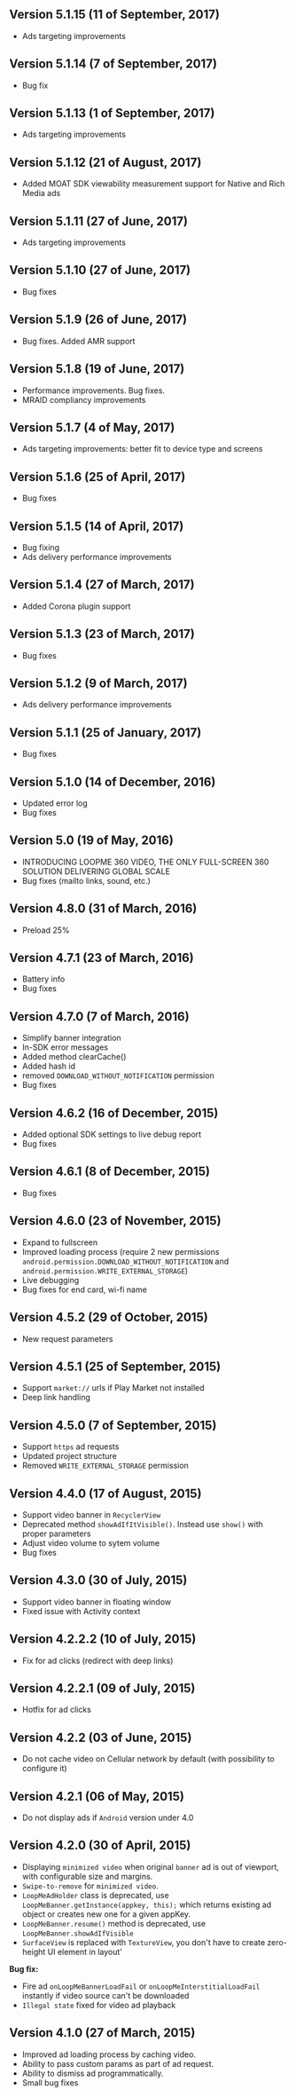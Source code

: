 ## Version 5.1.15 (11 of September, 2017)
- Ads targeting improvements

## Version 5.1.14 (7 of September, 2017)
- Bug fix

## Version 5.1.13 (1 of September, 2017)
- Ads targeting improvements

## Version 5.1.12 (21 of August, 2017)
- Added MOAT SDK viewability measurement support for Native and Rich Media ads

## Version 5.1.11 (27 of June, 2017)
- Ads targeting improvements

## Version 5.1.10 (27 of June, 2017)
- Bug fixes

## Version 5.1.9 (26 of June, 2017)
- Bug fixes. Added AMR support

## Version 5.1.8 (19 of June, 2017)
- Performance improvements. Bug fixes.
- MRAID compliancy improvements

## Version 5.1.7 (4 of May, 2017)
- Ads targeting improvements: better fit to device type and screens

## Version 5.1.6 (25 of April, 2017)
- Bug fixes

## Version 5.1.5 (14 of April, 2017)
- Bug fixing
- Ads delivery performance improvements

## Version 5.1.4 (27 of March, 2017)
- Added Corona plugin support

## Version 5.1.3 (23 of March, 2017)
- Bug fixes

## Version 5.1.2 (9 of March, 2017)
- Ads delivery performance improvements

## Version 5.1.1 (25 of January, 2017)
- Bug fixes

## Version 5.1.0 (14 of December, 2016)
- Updated error log
- Bug fixes

## Version 5.0 (19 of May, 2016)

- INTRODUCING LOOPME 360 VIDEO, THE ONLY FULL-SCREEN 360 SOLUTION DELIVERING GLOBAL SCALE
- Bug fixes (mailto links, sound, etc.)

## Version 4.8.0 (31 of March, 2016)
- Preload 25%

## Version 4.7.1 (23 of March, 2016)
- Battery info
- Bug fixes

## Version 4.7.0 (7 of March, 2016)
- Simplify banner integration
- In-SDK error messages
- Added method clearCache()
- Added hash id
- removed `DOWNLOAD_WITHOUT_NOTIFICATION` permission
- Bug fixes

## Version 4.6.2 (16 of December, 2015)

- Added optional SDK settings to live debug report
- Bug fixes 

## Version 4.6.1 (8 of December, 2015)

- Bug fixes 

## Version 4.6.0 (23 of November, 2015)

- Expand to fullscreen
- Improved loading process (require 2 new permissions `android.permission.DOWNLOAD_WITHOUT_NOTIFICATION` and `android.permission.WRITE_EXTERNAL_STORAGE`)
- Live debugging
- Bug fixes for end card, wi-fi name 

## Version 4.5.2 (29 of October, 2015)

- New request parameters

## Version 4.5.1 (25 of September, 2015)

- Support `market://` urls if Play Market not installed
- Deep link handling

## Version 4.5.0 (7 of September, 2015)

- Support `https` ad requests
- Updated project structure
- Removed `WRITE_EXTERNAL_STORAGE` permission

## Version 4.4.0 (17 of August, 2015)

- Support video banner in `RecyclerView`
- Deprecated method `showAdIfItVisible()`. Instead use `show()` with proper parameters
- Adjust video volume to sytem volume
- Bug fixes

## Version 4.3.0 (30 of July, 2015)

- Support video banner in floating window
- Fixed issue with Activity context

## Version 4.2.2.2 (10 of July, 2015)

- Fix for ad clicks (redirect with deep links)

## Version 4.2.2.1 (09 of July, 2015)

- Hotfix for ad clicks

## Version 4.2.2 (03 of June, 2015)

- Do not cache video on Cellular network by default (with possibility to configure it)

## Version 4.2.1 (06 of May, 2015)

- Do not display ads if `Android` version under 4.0


## Version 4.2.0 (30 of April, 2015)

- Displaying `minimized video` when original `banner` ad is out of viewport, with configurable size and margins.
- `Swipe-to-remove` for `minimized video`.
- `LoopMeAdHolder` class is deprecated, use `LoopMeBanner.getInstance(appkey, this);` which returns existing ad object or creates new one for a given appKey.
- `LoopMeBanner.resume()` method is deprecated, use `LoopMeBanner.showAdIfVisible`
- `SurfaceView` is replaced with `TextureView`, you don't have to create zero-height UI element in layout'

**Bug fix:**
- Fire ad `onLoopMeBannerLoadFail` or `onLoopMeInterstitialLoadFail` instantly if video source can't be downloaded
- `Illegal state` fixed for video ad playback

## Version 4.1.0 (27 of March, 2015)

- Improved ad loading process by caching video.
- Ability to pass custom params as part of ad request.
- Ability to dismiss ad programmatically.
- Small bug fixes





